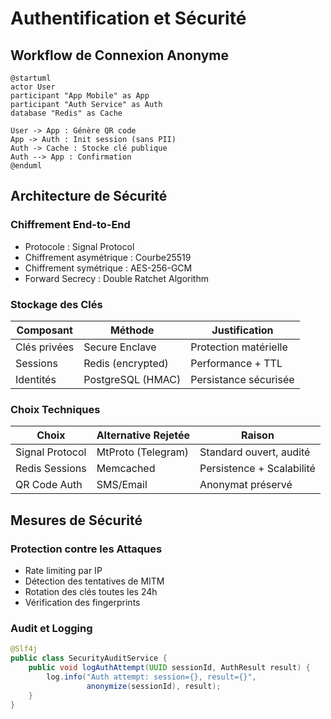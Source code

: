 # Authentification et Sécurité

## Workflow de Connexion Anonyme

```plantuml
@startuml
actor User
participant "App Mobile" as App
participant "Auth Service" as Auth
database "Redis" as Cache

User -> App : Génère QR code
App -> Auth : Init session (sans PII)
Auth -> Cache : Stocke clé publique
Auth --> App : Confirmation
@enduml
```

## Architecture de Sécurité

### Chiffrement End-to-End
- Protocole : Signal Protocol
- Chiffrement asymétrique : Courbe25519
- Chiffrement symétrique : AES-256-GCM
- Forward Secrecy : Double Ratchet Algorithm

### Stockage des Clés
| Composant | Méthode | Justification |
|-----------|---------|---------------|
| Clés privées | Secure Enclave | Protection matérielle |
| Sessions | Redis (encrypted) | Performance + TTL |
| Identités | PostgreSQL (HMAC) | Persistance sécurisée |

### Choix Techniques
| Choix | Alternative Rejetée | Raison |
|-------|-------------------|---------|
| Signal Protocol | MtProto (Telegram) | Standard ouvert, audité |
| Redis Sessions | Memcached | Persistence + Scalabilité |
| QR Code Auth | SMS/Email | Anonymat préservé |

## Mesures de Sécurité

### Protection contre les Attaques
- Rate limiting par IP
- Détection des tentatives de MITM
- Rotation des clés toutes les 24h
- Vérification des fingerprints

### Audit et Logging
```java
@Slf4j
public class SecurityAuditService {
    public void logAuthAttempt(UUID sessionId, AuthResult result) {
        log.info("Auth attempt: session={}, result={}", 
                 anonymize(sessionId), result);
    }
}